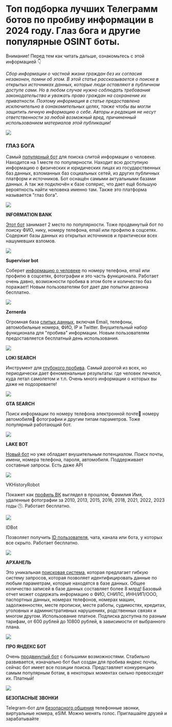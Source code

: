 # Топ подборка лучших Телеграмм ботов по пробиву информации в 2024 году. Глаз бога и другие популярные OSINT боты.

Внимание! Перед тем как читать дальше, ознакомьтесь с этой информацией 👇

_Сбор информации о частной жизни граждан без их согласия незаконен, помни об этом. В этой статье рассказывается о поиске в открытых источниках данных, которые люди оставляют в публичном доступе сами. Но в любом случае нужно соблюдать требования законодательства и уважать право граждан на сохранение их приватности. Поэтому информация в статье предоставлена исключительно в ознакомительных целях, также чтобы вы могли защитить личную информацию о себе. Авторы и редакция не несут ответственности за любой возможный вред, причиненный использованием материалов этой публикации!_

![](/images/11.webp)

### **ГЛАЗ БОГА**

Самый [популярный бот](https://botprobiva.github.io/probivnomera/EyeofGod/) для поиска слитой информации о человеке. Находится на 1 месте по популярности. Находит всю доступную информацию о физических и юридических лицах из государственных баз данных, взломанных баз социальных сетей, из других публичных платформ и источников. Бот оснащён самыми актуальными базами данных. А так же подключён к базе солярис, что дает ещё большую вероятность найти человека именно там. Также это платформа называется "глаз бога".

![](/images/2.webp)

**INFORMATION BANK**

[Этот бот](https://botprobiva.github.io/probivnomera/usersbox/) занимает 2 место по популярности. Тоже продвинутый бот по поиску ФИО, нику, номеру телефона, email или профилю в соцсетях. Содержит базы данных из открытых источников и практически всех нашумевших взломов.

![](/images/3.webp)

**Supervisor bot**

Соберет [информацию о человеке](https://botprobiva.github.io/probivnomera/quick-osin/) по номеру телефона, email или профилю в соцсетях, фотографии и это часть функционала. Работает очень давно, возможности пробива в этом боте и количество баз поражает! Новым пользователям бот дает две попытки деанона бесплатно.

![](/images/4.webp)

**Zernerda**

Огромная база [слитых данных](https://botprobiva.github.io/probivnomera/zernerda/), включая Email, телефоны, автомобильные номера, ФИО, IP и Twitter. Внушительный набор функционала для "пробива" информации. Новым пользователям предоставляется бесплатный день использования.

![](/images/5.webp)

**LOKI SEARCH**

Инструмент для [глубокого пробива](https://botprobiva.github.io/probivnomera/leakedinfobot-3/). Самый дорогой из всех, но периодически дает феноменальные результаты: где человек лечился, куда летал самолетом и т.п. Очень много информации о которых вы даже не подозреваете!

![](/images/6.webp)

**GTA SEARCH**

Поиск информации по номеру телефона электронной почте📧 номеру автомобиля🚗 фотографии и другим типам параметров. Тоже популярный работающий бот.

![](/images/7.webp)

**LAKE BOT**

[Новый бот](https://botprobiva.github.io/probivnomera/LeakOSINT/) но уже обладает внушительным потенциалом. Поиск почты, имени, номера телефона, пароля, автомобиля. Поддерживает составные запросы. Есть даже API

![](/images/8.webp)

VKHistoryRobot

Покажет как [профиль ВК](https://vk.cc/cy5RnV) выглядел в прошлом, Фамилия Имя, удаленные фотографии за 2010, 2013, 2015, 2016, 2018, 2021, 2022, 2023 годы 🕒. Работает бесплатно.

![](/images/9.webp)

IDBot

Позволяет получить [ID пользователя](https://vk.cc/cy5Rvg), чата, канала или бота, у которых все скрыто. Работает бесплатно.

![](/images/10.webp)

**АРХАНЕЛЬ**

Это уникальная [поисковая система](https://botprobiva.github.io/probivnomera/anglsbot/), которая предлагает гибкую систему запросов, которая позволяет идентифицировать данные по любым параметрам, которые находятся в базе данных. Общее количество записей в базе данных составляет более 8 млрд! Базовый отчет может содержать информацию о ФИО, СНИЛС, ИНН/ИП/ООО, паспортных данных, номерах телефонов, номерах машин, задолженностях, месте прописки, месте работы, судимостях, кредитах, уголовных и административных нарушениях, родственных связях и многом другом. Использование платное. Подписка доступна по разным тарифам, от 600 рублей до 10800 рублей, в зависимости от выбранного плана.

![](/images/12.webp)

**ПРО ЯНДЕКС БОТ**

Очень [продвинутый бот](https://botprobiva.github.io/probivnomera/blackat-search/) с большими возможностями. Стабильно развивается, изначально бот был создан для пробива яндекс почты, сейчас бот имеет все позиции поиска. Представляет конкуренцию самым популярным ботам, в некоторых моментах сильно превосходят их. Платный!

![](/images/13.webp)

**БЕЗОПАСНЫЕ ЗВОНКИ**

Telegram-бот для [безопасного общения](https://vk.cc/cy5SQG) телефонные звонки, виртуальные номера, eSIM. Можно менять голос. Приглашайте друзей и зарабатывайте
